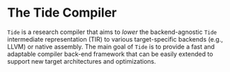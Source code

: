 # The Tide Compiler

`Tide` is a research compiler that aims to _lower_ the backend-agnostic `Tide` intermediate representation (TIR) to various target-specific backends (e.g., LLVM) or native assembly.
The main goal of `Tide` is to provide a fast and adaptable compiler back-end framework that can be easily extended to support new target architectures and optimizations.
